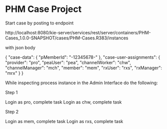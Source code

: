 PHM Case Project
=======================

Start case by posting to endpoint

http://localhost:8080/kie-server/services/rest/server/containers/PHM-Cases_1.0.0-SNAPSHOT/cases/PHM-Cases.R383/instances

with json body

{
    "case-data": {
        "pMemberId": "-12345678-"
    },
    "case-user-assignments": {
        "provider": "pro",
        "peaUser": "pea",
        "channelWorker": "chw",
        "channelManager": "mch",
        "member": "mem",
        "rxUser": "rxs",
        "rxManager": "mrx" 
    }
}

While inspecting process instance in the Admin Interface do the following:

Step 1

Login as pro, complete task
Login as chw, complete task

Step 2 

Login as mem, complete task
Login as rxs, complete task